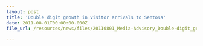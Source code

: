 ```yaml
---
layout: post
title: 'Double digit growth in visitor arrivals to Sentosa'
date: 2011-08-01T00:00:00.000Z
file_url: /resources/news/files/20110801_Media-Advisory_Double-digit_growth_in_visitor_arrivals_to_Sentosa.pdf

---
```


